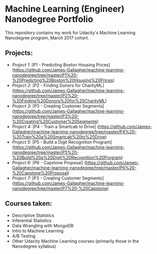 # Machine Learning (Engineer) Nanodegree Portfolio

This repository contains my work for Udacity's Machine Learning Nanodegree program, March 2017 cohort.

## Projects:

* *Project 1:* [P1 - Predicting Boston Housing Prices] (https://github.com/James-Gallagher/machine-learning-nanodegree/tree/master/P1%20-%20Predicting%20Boston%20Housing%20Prices)
* *Project 2:* [P2 - Finding Donors for CharityML] (https://github.com/James-Gallagher/machine-learning-nanodegree/tree/master/P2%20-%20Finding%20Donors%20for%20CharityML)
* *Project 3:* [P3 - Creating Customer Segments] (https://github.com/James-Gallagher/machine-learning-nanodegree/tree/master/P3%20-%20Creating%20Customer%20Segments)
* *Project 4:* [P4 - Train a Smartcab to Drive] (https://github.com/James-Gallagher/machine-learning-nanodegree/tree/master/P4%20-%20Train%20a%20Smartcab%20to%20Drive)
* *Project 5:* [P5 - Build a Digit Recognition Program] (https://github.com/James-Gallagher/machine-learning-nanodegree/tree/master/P5%20-%20Build%20a%20Digit%20Recognition%20Program)
* *Project 6:* [P6 - Capstone Proposal] (https://github.com/James-Gallagher/machine-learning-nanodegree/tree/master/P6%20-%20Capstone%20Proposal)
* *Project 7:* [P3 - Creating Customer Segments] (https://github.com/James-Gallagher/machine-learning-nanodegree/tree/master/P7%20-%20Capstone)

## Courses taken:
* Descriptive Statistics
* Inferential Statistics
* Data Wrangling with MongoDB
* Intro to Machine Learning
* A/B Testing
* Other Udacity Machine Learning courses (primarily those in the Nanodegree syllabus)
